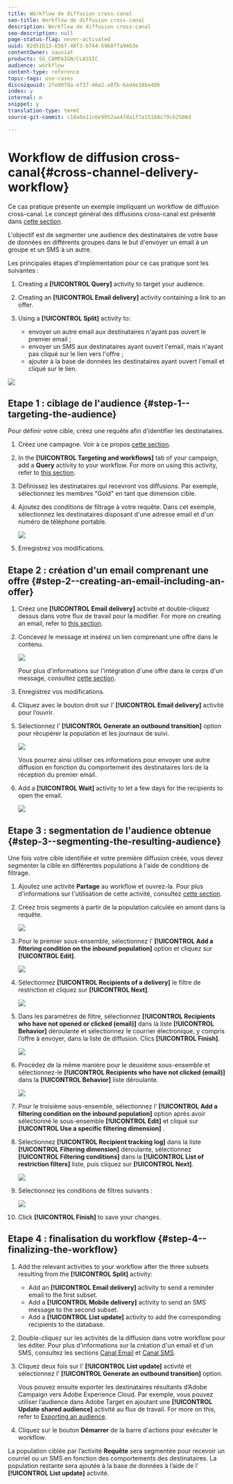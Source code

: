 ```yaml
---
title: Workflow de diffusion cross-canal
seo-title: Workflow de diffusion cross-canal
description: Workflow de diffusion cross-canal
seo-description: null
page-status-flag: never-activated
uuid: 02d51b13-656f-48f3-b744-5968ffa94b3e
contentOwner: sauviat
products: SG_CAMPAIGN/CLASSIC
audience: workflow
content-type: reference
topic-tags: use-cases
discoiquuid: 2fe907da-ef37-46e2-a8fb-6ad4e18be486
index: y
internal: n
snippet: y
translation-type: tm+mt
source-git-commit: c10a0a11c6e9952aa47da1f7a15188c79c62508d

---
```



# Workflow de diffusion cross-canal{#cross-channel-delivery-workflow}

Ce cas pratique présente un exemple impliquant un workflow de diffusion cross-canal. Le concept général des diffusions cross-canal est présenté dans [cette section](../../workflow/using/cross-channel-deliveries.md).

L&#39;objectif est de segmenter une audience des destinataires de votre base de données en différents groupes dans le but d&#39;envoyer un email à un groupe et un SMS à un autre.

Les principales étapes d&#39;implémentation pour ce cas pratique sont les suivantes :

1. Creating a **[!UICONTROL Query]** activity to target your audience.
1. Creating an **[!UICONTROL Email delivery]** activity containing a link to an offer.
1. Using a **[!UICONTROL Split]** activity to:

   * envoyer un autre email aux destinataires n&#39;ayant pas ouvert le premier email ;
   * envoyer un SMS aux destinataires ayant ouvert l&#39;email, mais n&#39;ayant pas cliqué sur le lien vers l&#39;offre ;
   * ajouter à la base de données les destinataires ayant ouvert l&#39;email et cliqué sur le lien.

![](assets/wkf_cross-channel_7.png)

## Etape 1 : ciblage de l&#39;audience {#step-1--targeting-the-audience}

Pour définir votre cible, créez une requête afin d&#39;identifier les destinataires.

1. Créez une campagne. Voir à ce propos [cette section](../../campaign/using/setting-up-marketing-campaigns.md#creating-a-campaign).
1. In the **[!UICONTROL Targeting and workflows]** tab of your campaign, add a **Query** activity to your workflow. For more on using this activity, refer to [this section](../../workflow/using/query.md).
1. Définissez les destinataires qui recevront vos diffusions. Par exemple, sélectionnez les membres &quot;Gold&quot; en tant que dimension cible.
1. Ajoutez des conditions de filtrage à votre requête. Dans cet exemple, sélectionnez les destinataires disposant d&#39;une adresse email et d&#39;un numéro de téléphone portable.

   ![](assets/wkf_cross-channel_3.png)

1. Enregistrez vos modifications.

## Etape 2 : création d&#39;un email comprenant une offre {#step-2--creating-an-email-including-an-offer}

1. Créez une **[!UICONTROL Email delivery]** activité et double-cliquez dessus dans votre flux de travail pour la modifier. For more on creating an email, refer to [this section](../../delivery/using/about-email-channel.md).
1. Concevez le message et insérez un lien comprenant une offre dans le contenu.

   ![](assets/wkf_cross-channel_1.png)

   Pour plus d&#39;informations sur l&#39;intégration d&#39;une offre dans le corps d&#39;un message, consultez [cette section](../../interaction/using/integrating-an-offer-via-the-wizard.md#delivering-with-a-call-to-the-offer-engine).

1. Enregistrez vos modifications.
1. Cliquez avec le bouton droit sur l’ **[!UICONTROL Email delivery]** activité pour l’ouvrir.
1. Sélectionnez l’ **[!UICONTROL Generate an outbound transition]** option pour récupérer la population et les journaux de suivi.

   ![](assets/wkf_cross-channel_2.png)

   Vous pourrez ainsi utiliser ces informations pour envoyer une autre diffusion en fonction du comportement des destinataires lors de la réception du premier email.

1. Add a **[!UICONTROL Wait]** activity to let a few days for the recipients to open the email.

   ![](assets/wkf_cross-channel_4.png)

## Etape 3 : segmentation de l&#39;audience obtenue {#step-3--segmenting-the-resulting-audience}

Une fois votre cible identifiée et votre première diffusion créée, vous devez segmenter la cible en différentes populations à l&#39;aide de conditions de filtrage.

1. Ajoutez une activité **Partage** au workflow et ouvrez-la. Pour plus d&#39;informations sur l&#39;utilisation de cette activité, consultez [cette section](../../workflow/using/split.md).
1. Créez trois segments à partir de la population calculée en amont dans la requête.

   ![](assets/wkf_cross-channel_6.png)

1. Pour le premier sous-ensemble, sélectionnez l’ **[!UICONTROL Add a filtering condition on the inbound population]** option et cliquez sur **[!UICONTROL Edit]**.

   ![](assets/wkf_cross-channel_8.png)

1. Sélectionnez **[!UICONTROL Recipients of a delivery]** le filtre de restriction et cliquez sur **[!UICONTROL Next]**.

   ![](assets/wkf_cross-channel_9.png)

1. Dans les paramètres de filtre, sélectionnez **[!UICONTROL Recipients who have not opened or clicked (email)]** dans la liste **[!UICONTROL Behavior]** déroulante et sélectionnez le courrier électronique, y compris l’offre à envoyer, dans la liste de diffusion. Clics **[!UICONTROL Finish]**.

   ![](assets/wkf_cross-channel_10.png)

1. Procédez de la même manière pour le deuxième sous-ensemble et sélectionnez-le **[!UICONTROL Recipients who have not clicked (email)]** dans la **[!UICONTROL Behavior]** liste déroulante.

   ![](assets/wkf_cross-channel_11.png)

1. Pour le troisième sous-ensemble, sélectionnez l’ **[!UICONTROL Add a filtering condition on the inbound population]** option après avoir sélectionné le sous-ensemble **[!UICONTROL Edit]** et cliqué sur **[!UICONTROL Use a specific filtering dimension]** .
1. Sélectionnez **[!UICONTROL Recipient tracking log]** dans la liste **[!UICONTROL Filtering dimension]** déroulante, sélectionnez **[!UICONTROL Filtering conditions]** dans la **[!UICONTROL List of restriction filters]** liste, puis cliquez sur **[!UICONTROL Next]**.

   ![](assets/wkf_cross-channel_12.png)

1. Sélectionnez les conditions de filtres suivants :

   ![](assets/wkf_cross-channel_13.png)

1. Click **[!UICONTROL Finish]** to save your changes.

## Etape 4 : finalisation du workflow {#step-4--finalizing-the-workflow}

1. Add the relevant activities to your workflow after the three subsets resulting from the **[!UICONTROL Split]** activity:

   * Add an **[!UICONTROL Email delivery]** activity to send a reminder email to the first subset.
   * Add a **[!UICONTROL Mobile delivery]** activity to send an SMS message to the second subset.
   * Add a **[!UICONTROL List update]** activity to add the corresponding recipients to the database.

1. Double-cliquez sur les activités de la diffusion dans votre workflow pour les éditer. Pour plus d&#39;informations sur la création d&#39;un email et d&#39;un SMS, consultez les sections [Canal Email](../../delivery/using/about-email-channel.md) et [Canal SMS](../../delivery/using/sms-channel.md).
1. Cliquez deux fois sur l’ **[!UICONTROL List update]** activité et sélectionnez l’ **[!UICONTROL Generate an outbound transition]** option.

   Vous pouvez ensuite exporter les destinataires résultants d’Adobe Campaign vers Adobe Experience Cloud. Par exemple, vous pouvez utiliser l’audience dans Adobe Target en ajoutant une **[!UICONTROL Update shared audience]** activité au flux de travail. For more on this, refer to [Exporting an audience](../../integrations/using/importing-and-exporting-audiences.md#exporting-an-audience).

1. Cliquez sur le bouton **Démarrer** de la barre d&#39;actions pour exécuter le workflow.

La population ciblée par l’activité **Requête** sera segmentée pour recevoir un courriel ou un SMS en fonction des comportements des destinataires. La population restante sera ajoutée à la base de données à l’aide de l’ **[!UICONTROL List update]** activité.
